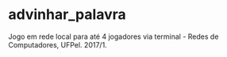 # advinhar_palavra
Jogo em rede local para até 4 jogadores via terminal - Redes de Computadores, UFPel. 2017/1.
